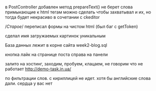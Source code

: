 в PostController добавлен метод prepareText()
не берет слова примыкающие  к html тегам
можно сделать чтобы захватывал и их, но тогда будет некрасиво в сочетании с ckeditor










/*Старое*/
переписал формы на чистом html (был баг с getToken)

сделал имя загружаемых картинок уникальным

База данных лежит в корне сайта week2-blog.sql

кнопка лайк на странице поста справа на панели

залито на хостинг, заходим, пробуем, клацаем, не говорим что не работает http://demo-task.in.ua/

по фильтрации слов. с кириллицей не идет. хотя бы английские слова дали. сердца у вас нет
